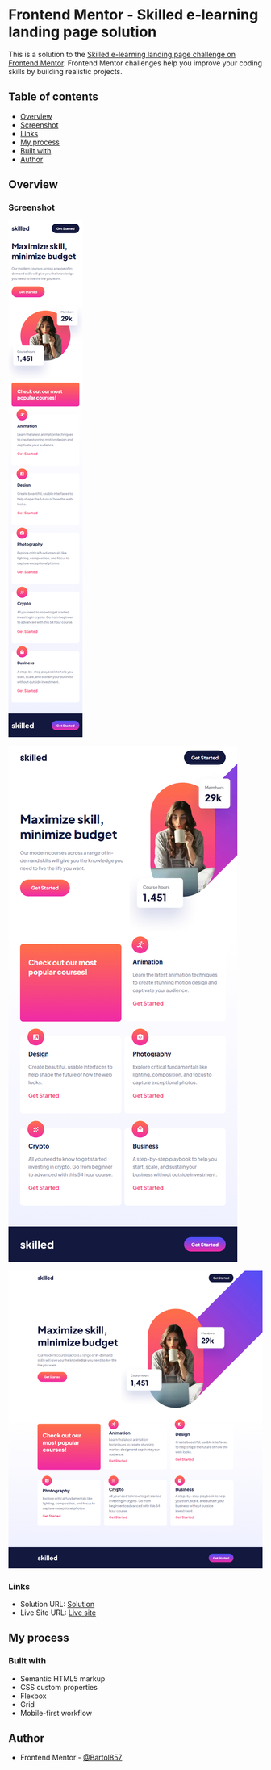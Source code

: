 # Frontend Mentor - Skilled e-learning landing page solution

This is a solution to the [Skilled e-learning landing page challenge on Frontend Mentor](https://www.frontendmentor.io/challenges/skilled-elearning-landing-page-S1ObDrZ8q). Frontend Mentor challenges help you improve your coding skills by building realistic projects.

## Table of contents

- [Overview](#overview)
- [Screenshot](#screenshot)
- [Links](#links)
- [My process](#my-process)
- [Built with](#built-with)
- [Author](#author)

## Overview

### Screenshot

![Mobile](./screenshot-mobile.jpg)

![Tablet](./screenshot-tablet.jpg)

![Desktop](./screenshot-desktop.jpg)

### Links

- Solution URL: [Solution](https://github.com/Bartol857/skilled-e-learning-landing-page-challenge)
- Live Site URL: [Live site](https://bartol857.github.io/skilled-e-learning-landing-page-challenge/)

## My process

### Built with

- Semantic HTML5 markup
- CSS custom properties
- Flexbox
- Grid
- Mobile-first workflow

## Author

- Frontend Mentor - [@Bartol857](https://www.frontendmentor.io/profile/Bartol857)